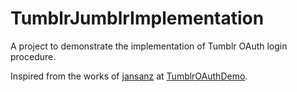 # TumblrJumblrImplementation
A project to demonstrate the implementation of Tumblr OAuth login procedure.

Inspired from the works of [jansanz] at [TumblrOAuthDemo].

[jansanz]: https://github.com/jansanz
[TumblrOAuthDemo]: https://github.com/jansanz/TumblrOAuthDemo
